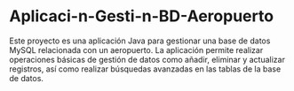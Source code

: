 # Aplicaci-n-Gesti-n-BD-Aeropuerto
Este proyecto es una aplicación Java para gestionar una base de datos MySQL relacionada con un aeropuerto. La aplicación permite realizar operaciones básicas de gestión de datos como añadir, eliminar y actualizar registros, así como realizar búsquedas avanzadas en las tablas de la base de datos.
